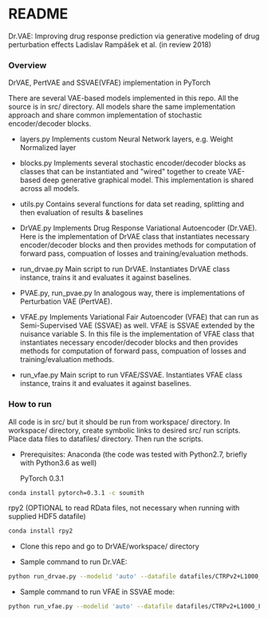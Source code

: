 # README #
Dr.VAE: Improving drug response prediction via generative modeling of drug perturbation effects
Ladislav Rampášek et al. (in review 2018)

### Overview ###

DrVAE, PertVAE and SSVAE(VFAE) implementation in PyTorch

There are several VAE-based models implemented in this repo. All the source is in src/ directory. All models share the same implementation approach and share common implementation of stochastic encoder/decoder blocks.

* layers.py
Implements custom Neural Network layers, e.g. Weight Normalized layer

* blocks.py
Implements several stochastic encoder/decoder blocks as classes that can be instantiated and "wired" together to create VAE-based deep generative graphical model. This implementation is shared across all models.

* utils.py
Contains several functions for data set reading, splitting and then evaluation of results & baselines

* DrVAE.py
Implements Drug Response Variational Autoencoder (Dr.VAE). Here is the implementation of DrVAE class that instantiates necessary encoder/decoder blocks and then provides methods for computation of forward pass, compuation of losses and training/evaluation methods. 

* run\_drvae.py
Main script to run DrVAE. Instantiates DrVAE class instance, trains it and evaluates it against baselines.

* PVAE.py, run\_pvae.py
In analogous way, there is implementations of Perturbation VAE (PertVAE).

* VFAE.py
Implements Variational Fair Autoencoder (VFAE) that can run as Semi-Supervised VAE (SSVAE) as well. VFAE is SSVAE extended by the nuisance variable S. In this file is the implementation of VFAE class that instantiates necessary encoder/decoder blocks and then provides methods for computation of forward pass, compuation of losses and training/evaluation methods. 

* run\_vfae.py
Main script to run VFAE/SSVAE. Instantiates VFAE class instance, trains it and evaluates it against baselines.

### How to run ###

All code is in src/ but it should be run from workspace/ directory. In workspace/ directory, create symbolic links to desired src/ run scripts. Place data files to datafiles/ directory. Then run the scripts.

* Prerequisites:
   Anaconda (the code was tested with Python2.7, briefly with Python3.6 as well)

   PyTorch 0.3.1
```bash
conda install pytorch=0.3.1 -c soumith
```

   rpy2 (OPTIONAL to read RData files, not necessary when running with supplied HDF5 datafile)
```bash
conda install rpy2 
```

* Clone this repo and go to DrVAE/workspace/ directory

* Sample command to run Dr.VAE:
```bash
python run_drvae.py --modelid 'auto' --datafile datafiles/CTRPv2+L1000_FDAdrugs6h_v2.1.h5 --drug 'bortezomib' --stopearly --L 2 --yloss-rate 1 --fold 1 --dim-z1 100 --dim-z3 100 --enc-z1 800 --dec-x 600 --enc-z3 200 --dec-z1 200 --train-w-noise --batch-size 150 --rseed 123
```

* Sample command to run VFAE in SSVAE mode:
```bash
python run_vfae.py --modelid 'auto' --datafile datafiles/CTRPv2+L1000_FDAdrugs6h_v2.1.h5 --drug 'bortezomib' --stopearly --L 2 --yloss-rate 1 --fold 1 --dim-z1 100 --dim-z2 100 --enc-z1 800 --dec-x 600 --enc-z2 200 --dec-z1 200 --alldata --batch-size 150 --rseed 123
```
